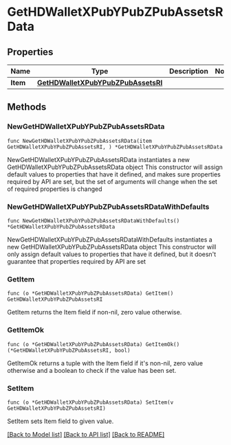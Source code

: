 # GetHDWalletXPubYPubZPubAssetsRData

## Properties

Name | Type | Description | Notes
------------ | ------------- | ------------- | -------------
**Item** | [**GetHDWalletXPubYPubZPubAssetsRI**](GetHDWalletXPubYPubZPubAssetsRI.md) |  | 

## Methods

### NewGetHDWalletXPubYPubZPubAssetsRData

`func NewGetHDWalletXPubYPubZPubAssetsRData(item GetHDWalletXPubYPubZPubAssetsRI, ) *GetHDWalletXPubYPubZPubAssetsRData`

NewGetHDWalletXPubYPubZPubAssetsRData instantiates a new GetHDWalletXPubYPubZPubAssetsRData object
This constructor will assign default values to properties that have it defined,
and makes sure properties required by API are set, but the set of arguments
will change when the set of required properties is changed

### NewGetHDWalletXPubYPubZPubAssetsRDataWithDefaults

`func NewGetHDWalletXPubYPubZPubAssetsRDataWithDefaults() *GetHDWalletXPubYPubZPubAssetsRData`

NewGetHDWalletXPubYPubZPubAssetsRDataWithDefaults instantiates a new GetHDWalletXPubYPubZPubAssetsRData object
This constructor will only assign default values to properties that have it defined,
but it doesn't guarantee that properties required by API are set

### GetItem

`func (o *GetHDWalletXPubYPubZPubAssetsRData) GetItem() GetHDWalletXPubYPubZPubAssetsRI`

GetItem returns the Item field if non-nil, zero value otherwise.

### GetItemOk

`func (o *GetHDWalletXPubYPubZPubAssetsRData) GetItemOk() (*GetHDWalletXPubYPubZPubAssetsRI, bool)`

GetItemOk returns a tuple with the Item field if it's non-nil, zero value otherwise
and a boolean to check if the value has been set.

### SetItem

`func (o *GetHDWalletXPubYPubZPubAssetsRData) SetItem(v GetHDWalletXPubYPubZPubAssetsRI)`

SetItem sets Item field to given value.



[[Back to Model list]](../README.md#documentation-for-models) [[Back to API list]](../README.md#documentation-for-api-endpoints) [[Back to README]](../README.md)


